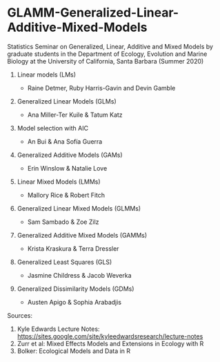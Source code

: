 # GLAMM-Generalized-Linear-Additive-Mixed-Models
Statistics Seminar on Generalized, Linear, Additive and Mixed Models by graduate students in the Department of Ecology, Evolution and Marine Biology at the University of California, Santa Barbara (Summer 2020)

1. Linear models (LMs)
   - Raine Detmer, Ruby Harris-Gavin and Devin Gamble

2. Generalized Linear Models (GLMs)
   - Ana Miller-Ter Kuile & Tatum Katz

3. Model selection with AIC
   - An Bui & Ana Sofía Guerra

4. Generalized Additive Models (GAMs)
   - Erin Winslow & Natalie Love

5. Linear Mixed Models (LMMs)
   - Mallory Rice & Robert Fitch

6. Generalized Linear Mixed Models (GLMMs)
   - Sam Sambado & Zoe Zilz

7. Generalized Additive Mixed Models (GAMMs)
   - Krista Kraskura & Terra Dressler

8. Generalized Least Squares (GLS)
   - Jasmine Childress & Jacob Weverka

9. Generalized Dissimilarity Models (GDMs)
   - Austen Apigo & Sophia Arabadjis
     
Sources:
1. Kyle Edwards Lecture Notes: https://sites.google.com/site/kyleedwardsresearch/lecture-notes
2. Zurr et al: Mixed Effects Models and Extensions in Ecology with R
3. Bolker: Ecological Models and Data in R








